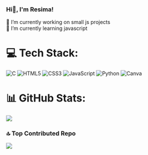 ### Hi👋, I'm Resima!

🔭 I’m currently working on small js projects<br>
🌱 I’m currently learning javascript<br>


# 💻 Tech Stack:
![C](https://img.shields.io/badge/c-%2300599C.svg?style=for-the-badge&logo=c&logoColor=white) ![HTML5](https://img.shields.io/badge/html5-%23E34F26.svg?style=for-the-badge&logo=html5&logoColor=white) ![CSS3](https://img.shields.io/badge/css3-%231572B6.svg?style=for-the-badge&logo=css3&logoColor=white) ![JavaScript](https://img.shields.io/badge/javascript-%23323330.svg?style=for-the-badge&logo=javascript&logoColor=%23F7DF1E) ![Python](https://img.shields.io/badge/python-3670A0?style=for-the-badge&logo=python&logoColor=ffdd54) ![Canva](https://img.shields.io/badge/Canva-%2300C4CC.svg?style=for-the-badge&logo=Canva&logoColor=white)
# 📊 GitHub Stats:
<!-- Proudly created with GPRM ( https://gprm.itsvg.in )
![Anurag's GitHub stats](https://github-readme-stats.vercel.app/api?username=yawhatev&show_icons=true&theme=radical)-->


![](https://github-readme-stats.vercel.app/api/top-langs/?username=yawhatev&theme=dark&hide_border=false&include_all_commits=false&count_private=true&layout=compact)<br>

### 🔝 Top Contributed Repo
![](https://github-contributor-stats.vercel.app/api?username=yawhatev&limit=5&theme=dark&combine_all_yearly_contributions=true)

